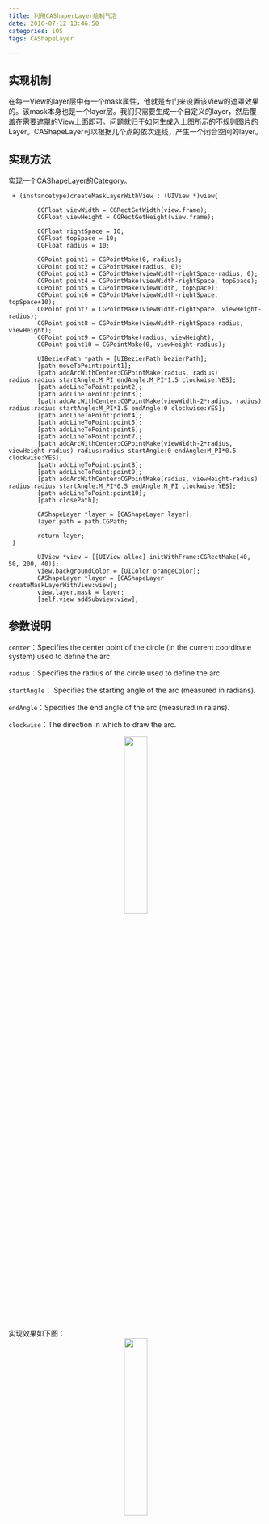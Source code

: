 ```yaml
---
title: 利用CAShaperLayer绘制气泡
date: 2016-07-12 13:46:50
categories: iOS
tags: CAShapeLayer

---
```



## 实现机制 ##

在每一View的layer层中有一个mask属性，他就是专门来设置该View的遮罩效果的。该mask本身也是一个layer层。我们只需要生成一个自定义的layer，然后覆盖在需要遮罩的View上面即可。问题就归于如何生成入上图所示的不规则图片的Layer。CAShapeLayer可以根据几个点的依次连线，产生一个闭合空间的layer。

## 实现方法 ##

  实现一个CAShapeLayer的Category。

	 + (instancetype)createMaskLayerWithView : (UIView *)view{

            CGFloat viewWidth = CGRectGetWidth(view.frame);
            CGFloat viewHeight = CGRectGetHeight(view.frame);

            CGFloat rightSpace = 10;
            CGFloat topSpace = 10;
            CGFloat radius = 10;

            CGPoint point1 = CGPointMake(0, radius);
            CGPoint point2 = CGPointMake(radius, 0);
            CGPoint point3 = CGPointMake(viewWidth-rightSpace-radius, 0);
            CGPoint point4 = CGPointMake(viewWidth-rightSpace, topSpace);
            CGPoint point5 = CGPointMake(viewWidth, topSpace);
            CGPoint point6 = CGPointMake(viewWidth-rightSpace, topSpace+10);
            CGPoint point7 = CGPointMake(viewWidth-rightSpace, viewHeight-radius);
            CGPoint point8 = CGPointMake(viewWidth-rightSpace-radius, viewHeight);
            CGPoint point9 = CGPointMake(radius, viewHeight);
            CGPoint point10 = CGPointMake(0, viewHeight-radius);

            UIBezierPath *path = [UIBezierPath bezierPath];
            [path moveToPoint:point1];
            [path addArcWithCenter:CGPointMake(radius, radius) radius:radius startAngle:M_PI endAngle:M_PI*1.5 clockwise:YES];
            [path addLineToPoint:point2];
            [path addLineToPoint:point3];
            [path addArcWithCenter:CGPointMake(viewWidth-2*radius, radius) radius:radius startAngle:M_PI*1.5 endAngle:0 clockwise:YES];
            [path addLineToPoint:point4];
            [path addLineToPoint:point5];
            [path addLineToPoint:point6];
            [path addLineToPoint:point7];
            [path addArcWithCenter:CGPointMake(viewWidth-2*radius, viewHeight-radius) radius:radius startAngle:0 endAngle:M_PI*0.5 clockwise:YES];
            [path addLineToPoint:point8];
            [path addLineToPoint:point9];
            [path addArcWithCenter:CGPointMake(radius, viewHeight-radius) radius:radius startAngle:M_PI*0.5 endAngle:M_PI clockwise:YES];
            [path addLineToPoint:point10];
            [path closePath];

            CAShapeLayer *layer = [CAShapeLayer layer];
            layer.path = path.CGPath;

            return layer;
     }

            UIView *view = [[UIView alloc] initWithFrame:CGRectMake(40, 50, 200, 40)];
            view.backgroundColor = [UIColor orangeColor];
            CAShapeLayer *layer = [CAShapeLayer createMaskLayerWithView:view];
            view.layer.mask = layer;
            [self.view addSubview:view];


## 参数说明 ##

```center```：Specifies the center point of the circle (in the current coordinate system) used to define the arc.

```radius```：Specifies the radius of the circle used to define the arc.

```startAngle```：	Specifies the starting angle of the arc (measured in radians).

```endAngle```：Specifies the end angle of the arc (measured in raians).

```clockwise```：The direction in which to draw the arc.

<div align="center">
<img src="https://raw.githubusercontent.com/yuppieboy/yuppieboy.github.io/master/images/angle.png" width = "30%" >
</div>
实现效果如下图：

<div align="center">
<img src="https://raw.githubusercontent.com/yuppieboy/yuppieboy.github.io/master/images/Bubble.png" width = "30%" >
</div>

